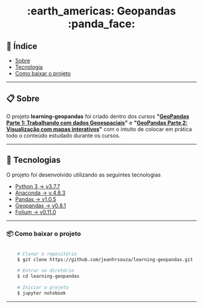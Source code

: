 <h1 align="center">:earth_americas: Geopandas :panda_face:</h1>


## 📇 Índice

- [Sobre](#-Sobre)
- [Tecnologia](#-Tecnologias)
- [Como baixar o projeto](#-como-baixar-o-projeto)

---
## 📋 Sobre

O projeto **learning-geopandas** foi criado dentro dos cursos **"<a href="https://cursos.alura.com.br/course/geopandas-dados-geoespaciais">GeoPandas Parte 1: Trabalhando com dados Geoespaciais</a>"** e **"<a href="https://cursos.alura.com.br/course/geopandas-visualizacao-mapas-interativos">GeoPandas Parte 2: Visualização com mapas interativos</a>"** com o intuito de colocar em prática todo o conteúdo estudado durante os cursos.

---
## 🚀 Tecnologias

O projeto foi desenvolvido utilizando as seguintes tecnologias

- [Python 3 → v3.7.7](https://www.python.org/)
- [Anaconda → v.4.8.3](https://www.anaconda.com/products/individual)
- [Pandas   → v1.0.5](https://pandas.pydata.org/)
- [Geopandas → v0.8.1](https://geopandas.readthedocs.io/en/v0.3.0/reference.html)
- [Folium → v0.11.0](https://python-visualization.github.io/folium/)


---
### 📦 Como baixar o projeto


```bash
    
    # Clonar o repositório
    $ git clone https://github.com/jeanhrsouza/learning-geopandas.git
    
    # Entrar no diretório
    $ cd learning-geopandas
    
    # Iniciar o projeto
    $ jupyter notebook

```
---

